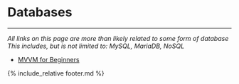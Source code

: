 # Databases

---

*All links on this page are more than likely related to some form of database*
*This includes, but is not limited to: MySQL, MariaDB, NoSQL*

* [MVVM for Beginners](https://www.codeproject.com/Articles/1112919/MVVM-for-beginners)


{% include_relative footer.md %}
